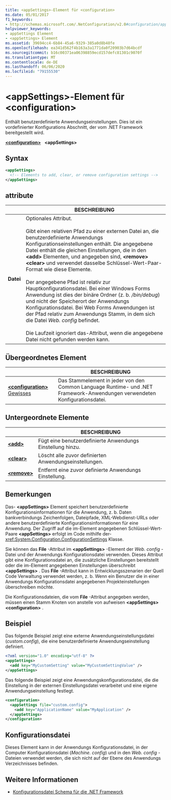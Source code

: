 ```yaml
---
title: <appSettings>-Element für <configuration>
ms.date: 05/01/2017
f1_keywords:
- http://schemas.microsoft.com/.NetConfiguration/v2.0#configuration/appSettings
helpviewer_keywords:
- appSettings Element
- <appSettings> Element
ms.assetid: 39694cc4-6b84-45a6-9329-385a0d8b48fe
ms.openlocfilehash: ea341d562f4b163a3a1771da0f20903b7d64bcdf
ms.sourcegitcommit: b16c00371ea06398859ecd157defc81301c9070f
ms.translationtype: MT
ms.contentlocale: de-DE
ms.lasthandoff: 06/06/2020
ms.locfileid: "79155530"
---
```

# <a name="appsettings-element-for-configuration"></a>\<appSettings>-Element für \<configuration>

Enthält benutzerdefinierte Anwendungseinstellungen. Dies ist ein vordefinierter Konfigurations Abschnitt, der vom .NET Framework bereitgestellt wird.

[**\<configuration>**](../configuration-element.md) &nbsp;&nbsp;**\<appSettings>**

## <a name="syntax"></a>Syntax

```xml
<appSettings>
  <!-- Elements to add, clear, or remove configuration settings -->
</appSettings>
```

## <a name="attribute"></a>attribute

|           | BESCHREIBUNG |
| --------- | ----------- |
| **Datei**  | Optionales Attribut.<br><br>Gibt einen relativen Pfad zu einer externen Datei an, die benutzerdefinierte Anwendungs Konfigurationseinstellungen enthält. Die angegebene Datei enthält die gleichen Einstellungen, die in den **\<add>** Elementen, und angegeben sind, **\<remove>** **\<clear>** und verwendet dasselbe Schlüssel-Wert-Paar-Format wie diese Elemente.<br><br>Der angegebene Pfad ist relativ zur Hauptkonfigurationsdatei. Bei einer Windows Forms Anwendung ist dies der binäre Ordner (z. b. */bin/debug*) und nicht der Speicherort der Anwendungs Konfigurationsdatei. Bei Web Forms Anwendungen ist der Pfad relativ zum Anwendungs Stamm, in dem sich die Datei *Web. config* befindet.<br><br>Die Laufzeit ignoriert das-Attribut, wenn die angegebene Datei nicht gefunden werden kann. |

## <a name="parent-element"></a>Übergeordnetes Element

|     | BESCHREIBUNG |
| --- | ----------- |
| [**\<configuration>** Gewisses](../configuration-element.md) | Das Stammelement in jeder von den Common Language Runtime- und .NET Framework-Anwendungen verwendeten Konfigurationsdatei. |

## <a name="child-elements"></a>Untergeordnete Elemente

|     | BESCHREIBUNG |
| --- | ----------- |
| [**\<add>**](add-element-for-appsettings.md) | Fügt eine benutzerdefinierte Anwendungs Einstellung hinzu. |
| [**\<clear>**](clear-element-for-appsettings.md) | Löscht alle zuvor definierten Anwendungseinstellungen. |
| [**\<remove>**](remove-element-for-appsettings.md) | Entfernt eine zuvor definierte Anwendungs Einstellung. |

## <a name="remarks"></a>Bemerkungen

Das- **\<appSettings>** Element speichert benutzerdefinierte Konfigurationsinformationen für die Anwendung, z. b. Daten bankverbindungs Zeichenfolgen, Dateipfade, XML-Webdienst-URLs oder andere benutzerdefinierte Konfigurationsinformationen für eine Anwendung. Der Zugriff auf die im-Element angegebenen Schlüssel-Wert-Paare **\<appSettings>** erfolgt im Code mithilfe der- <xref:System.Configuration.ConfigurationSettings> Klasse.

Sie können das **File** -Attribut im **\<appSettings>** -Element der *Web. config* -Datei und der Anwendungs Konfigurationsdatei verwenden. Dieses Attribut gibt eine Konfigurationsdatei an, die zusätzliche Einstellungen bereitstellt oder die im-Element angegebenen Einstellungen überschreibt **\<appSettings>** . Das **File** -Attribut kann in Entwicklungsszenarien der Quell Code Verwaltung verwendet werden, z. b. Wenn ein Benutzer die in einer Anwendungs Konfigurationsdatei angegebenen Projekteinstellungen überschreiben möchte.

Die Konfigurationsdateien, die vom **File** -Attribut angegeben werden, müssen einen Stamm Knoten von anstelle von aufweisen **\<appSettings>** **\<configuration>** .

## <a name="example"></a>Beispiel

Das folgende Beispiel zeigt eine externe Anwendungseinstellungsdatei (*custom.config*), die eine benutzerdefinierte Anwendungseinstellung definiert.

```xml
<?xml version="1.0" encoding="utf-8" ?>
<appSettings>
  <add key="MyCustomSetting" value="MyCustomSettingValue" />
</appSettings>
```

Das folgende Beispiel zeigt eine Anwendungskonfigurationsdatei, die die Einstellung in der externen Einstellungsdatei verarbeitet und eine eigene Anwendungseinstellung festlegt.

```xml
<configuration>
  <appSettings file="custom.config">
    <add key="ApplicationName" value="MyApplication" />
  </appSettings>
</configuration>
```

## <a name="configuration-file"></a>Konfigurationsdatei

Dieses Element kann in der Anwendungs Konfigurationsdatei, in der Computer Konfigurationsdatei (*Machine. config*) und in den *Web. config* -Dateien verwendet werden, die sich nicht auf der Ebene des Anwendungs Verzeichnisses befinden.

## <a name="see-also"></a>Weitere Informationen

- [Konfigurationsdatei Schema für die .NET Framework](../index.md)
